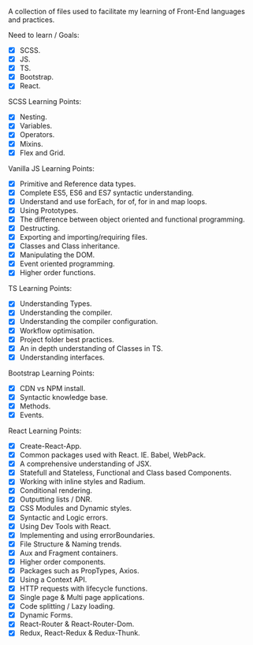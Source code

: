A collection of files used to facilitate my learning of Front-End languages and practices.

Need to learn / Goals:

- [x] SCSS.
- [x] JS.
- [x] TS.
- [x] Bootstrap.
- [x] React.

SCSS Learning Points:

- [x] Nesting.
- [x] Variables.
- [x] Operators.
- [x] Mixins.
- [x] Flex and Grid.

Vanilla JS Learning Points:

- [x] Primitive and Reference data types.
- [x] Complete ES5, ES6 and ES7 syntactic understanding.
- [x] Understand and use forEach, for of, for in and map loops.
- [x] Using Prototypes.
- [x] The difference between object oriented and functional programming.
- [x] Destructing.
- [x] Exporting and importing/requiring files.
- [x] Classes and Class inheritance.
- [x] Manipulating the DOM.
- [x] Event oriented programming.
- [x] Higher order functions.

TS Learning Points:

- [x] Understanding Types.
- [x] Understanding the compiler.
- [x] Understanding the compiler configuration.
- [x] Workflow optimisation.
- [x] Project folder best practices.
- [x] An in depth understanding of Classes in TS.
- [x] Understanding interfaces.

Bootstrap Learning Points:

- [x] CDN vs NPM install.
- [x] Syntactic knowledge base.
- [x] Methods.
- [x] Events.

React Learning Points:

- [x] Create-React-App.
- [x] Common packages used with React. IE. Babel, WebPack.
- [x] A comprehensive understanding of JSX.
- [x] Statefull and Stateless, Functional and Class based Components.
- [x] Working with inline styles and Radium.
- [x] Conditional rendering.
- [x] Outputting lists / DNR.
- [x] CSS Modules and Dynamic styles.
- [x] Syntactic and Logic errors.
- [x] Using Dev Tools with React.
- [x] Implementing and using errorBoundaries.
- [x] File Structure & Naming trends.
- [x] Aux and Fragment containers.
- [x] Higher order components.
- [x] Packages such as PropTypes, Axios.
- [x] Using a Context API.
- [x] HTTP requests with lifecycle functions.
- [x] Single page & Multi page applications.
- [x] Code splitting / Lazy loading.
- [x] Dynamic Forms.
- [x] React-Router & React-Router-Dom.
- [x] Redux, React-Redux & Redux-Thunk.
